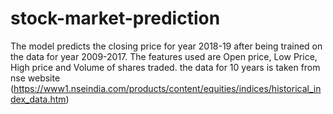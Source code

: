 # stock-market-prediction
The model predicts the closing price for year 2018-19 after being trained on the data for year 2009-2017. The features used are Open price, Low Price, High price  and Volume of shares traded.
the data for 10 years is taken from nse website (https://www1.nseindia.com/products/content/equities/indices/historical_index_data.htm)
